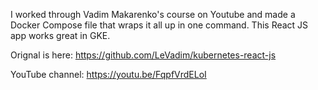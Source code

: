 I worked through Vadim Makarenko's course on Youtube and made a Docker Compose file that wraps it all up in one command. This React JS app works great in GKE.

Orignal is here: https://github.com/LeVadim/kubernetes-react-js

YouTube channel: https://youtu.be/FqpfVrdELoI
